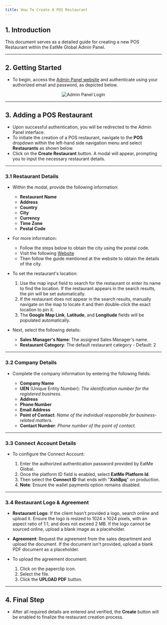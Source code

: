 ```yaml
---
title: How To Create A POS Restaurant
---
```

## 1. Introduction

This document serves as a detailed guide for creating a new POS Restaurant within the EatMe Global Admin Panel.

- - -

## 2. Getting Started

* To begin, access the [Admin Panel website](https://admin.eatmeglobal.com/) and authenticate using your authorized email and password, as depicted below.

<center>

![Admin Panel Login](/img/admin-panel-login.png)

</center>

- - -

## 3. Adding a POS Restaurant

* Upon successful authentication, you will be redirected to the Admin Panel interface.
* To initiate the creation of a POS restaurant, navigate to the **POS** dropdown within the left-hand side navigation menu and select **Restaurants** as shown below.
* Click on the **Create Restaurant** button. A modal will appear, prompting you to input the necessary restaurant details.

- - -

### 3.1 Restaurant Details

* Within the modal, provide the following information:

  * **Restaurant Name**
  * **Address**
  * **Country**
  * **City**
  * **Currency**
  * **Time Zone**
  * **Postal Code**
* For more information:

  * Follow the steps below to obtain the city using the postal code.
  * Visit the following [Website](https://www.mingproperty.sg/singapore-district-code/)
  * Then follow the guide mentioned at the website to obtain the details of the city.
* To set the restaurant's location:

  1. Use the map input field to search for the restaurant or enter its name to find the location. If the restaurant appears in the search results, the pin will be set automatically.
  2. If the restaurant does not appear in the search results, manually navigate on the map to locate it and then double-click the exact location to pin it.
  3. The **Google Map Link**, **Latitude**, and **Longitude** fields will be populated automatically.
* Next, select the following details:

  * **Sales Manager's Name**: The assigned Sales Manager's name.
  * **Restaurant Category**: The default restaurant category - Default: 2

- - -

### 3.2 Company Details

* Complete the company information by entering the following fields:

  * **Company Name**
  * **UEN** (Unique Entity Number): *The identification number for the registered business.*
  * **Address**
  * **Phone Number**
  * **Email Address**
  * **Point of Contact**: *Name of the individual responsible for business-related matters.*
  * **Contact Number**: *Phone number of the point of contact.*

- - -

### 3.3 Connect Account Details

* To configure the Connect Account:

  1. Enter the authorized authentication password provided by EatMe Global.
  2. Once the platform ID field is enabled, select **EatMe Platform Id**.
  3. Then select the **Connect ID** that ends with "**XshBpq**" on production.
  4. **Note**: Ensure the wallet payments option remains disabled.

- - -

### 3.4 Restaurant Logo & Agreement

* **Restaurant Logo**: If the client hasn’t provided a logo, search online and upload it. Ensure the logo is resized to 1024 x 1024 pixels, with an aspect ratio of 1:1, and does not exceed 2 MB. If the logo cannot be sourced online, upload a blank image as a placeholder.
* **Agreement**: Request the agreement from the sales department and upload the document. If the document isn't provided, upload a blank PDF document as a placeholder.
* To upload the agreement document:

  1. Click on the paperclip icon.
  2. Select the file.
  3. Click the **UPLOAD PDF** button.

- - -

## 4. Final Step

* After all required details are entered and verified, the **Create** button will be enabled to finalize the restaurant creation process.
